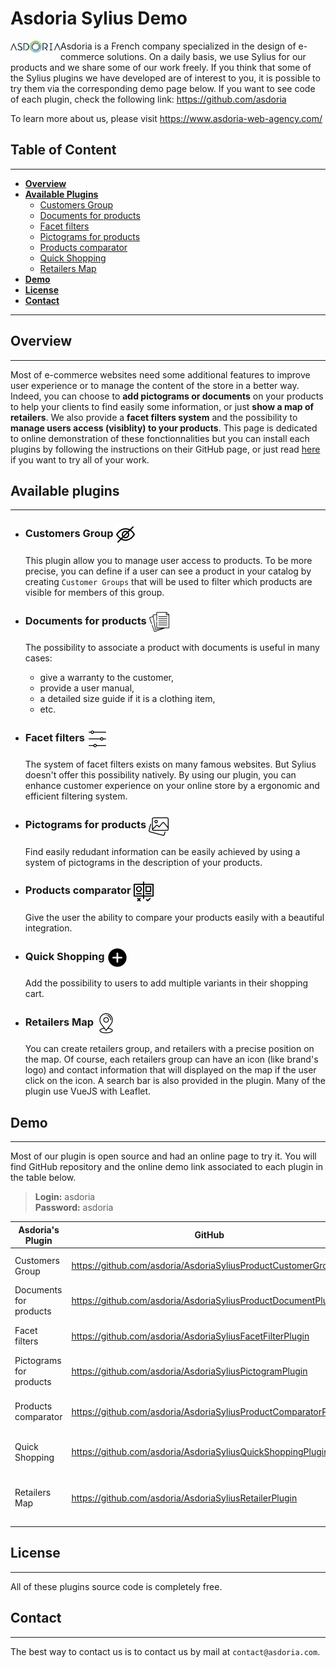 # Asdoria Sylius Demo

<p>
    <img align="left" src="documentation/asdoria-logo.png" width="80" alt="">
</p>

Asdoria is a French company specialized in the design of e-commerce solutions. On a daily basis, we use Sylius for our products and we share some of our work freely. If you think that some of the Sylius plugins we have developed are of interest to you, it is possible to try them via the corresponding demo page below.
If you want to see code of each plugin, check the following link: https://github.com/asdoria

To learn more about us, please visit https://www.asdoria-web-agency.com/

## Table of Content
***

* [**Overview**](#overview)
* [**Available Plugins**](#available-plugins)
    * [Customers Group](#customers-group)
    * [Documents for products](#documents-for-products)
    * [Facet filters](#facet-filters)
    * [Pictograms for products](#pictograms-for-products)
    * [Products comparator](#products-comparator)
    * [Quick Shopping](#quick-shopping)
    * [Retailers Map](#retailers-map)
* [**Demo**](#demo)
* [**License**](#license)
* [**Contact**](#contact)
***

## Overview
***

Most of e-commerce websites need some additional features to improve user experience or to manage the content of the store in a better way. Indeed, you can choose to **add pictograms or documents** on your products to help your clients to find easily some information, or just **show a map of retailers**. We also provide a **facet filters system** and the possibility to **manage users access (visiblity) to your products**. This page is dedicated to online demonstration of these fonctionnalities but you can install each plugins by following the instructions on their GitHub page, or just read [here](#local-installation-if-wanted) if you want to try all of your work.

## Available plugins
***
* ### Customers Group <img src="documentation/visibility.png" width="32" alt="" style="vertical-align: middle">

  This plugin allow you to manage user access to products. To be more precise, you can define if a user can see a product in your catalog by creating `Customer Groups` that will be used to filter which products are visible for members of this group.

* ### Documents for products <img src="documentation/documents.png" width="32" alt="" style="vertical-align: middle">

  The possibility to associate a product with documents is useful in many cases:

    * give a warranty to the customer,
    * provide a user manual,
    * a detailed size guide if it is a clothing item,
    * etc.

* ### Facet filters <img src="documentation/filters.png" width="32" alt="" style="vertical-align: middle">

  The system of facet filters exists on many famous websites. But Sylius doesn't offer this possibility natively. By using our plugin, you can enhance customer experience on your online store by a ergonomic and efficient filtering system.

* ### Pictograms for products <img src="documentation/pictograms.png" width="32" alt="" style="vertical-align: middle">

  Find easily redudant information can be easily achieved by using a system of pictograms in the description of your products.

* ### Products comparator <img src="documentation/comparator.png" width="32" alt="" style="vertical-align: middle">

  Give the user the ability to compare your products easily with a beautiful integration.

* ### Quick Shopping <img src="documentation/quickshopping.png" width="32" alt="" style="vertical-align: middle">

  Add the possibility to users to add multiple variants in their shopping cart.

* ### Retailers Map <img src="documentation/map.png" width="32" alt="" style="vertical-align: middle">

  You can create retailers group, and retailers with a precise position on the map. Of course, each retailers group can have an icon (like brand's logo) and contact information that will displayed on the map if the user click on the icon. A search bar is also provided in the plugin. Many of the plugin use VueJS with Leaflet.

## Demo
***
Most of our plugin is open source and had an online page to try it. You will find GitHub repository and the online demo link associated to each plugin in the table below.
> **Login:** asdoria \
> **Password:** asdoria


| Asdoria's Plugin                                                         | GitHub                                                      | Online Demo                                                                                |
|--------------------------------------------------------------------------|-------------------------------------------------------------|--------------------------------------------------------------------------------------------|
| Customers Group                                                          | https://github.com/asdoria/AsdoriaSyliusProductCustomerGroup | https://demo-sylius.asdoria.fr/admin/customer-groups/                                      |
| Documents for products                                                   | https://github.com/asdoria/AsdoriaSyliusProductDocumentPlugin | https://demo-sylius.asdoria.fr/admin/document-types/                                       |
| Facet filters |  https://github.com/asdoria/AsdoriaSyliusFacetFilterPlugin  | https://demo-sylius.asdoria.fr/admin/facet-filters/                                        |
| Pictograms for products | https://github.com/asdoria/AsdoriaSyliusPictogramPlugin | https://demo-sylius.asdoria.fr/admin/pictogram-groups/                                     |
| Products comparator | https://github.com/asdoria/AsdoriaSyliusProductComparatorPlugin | https://demo-sylius.asdoria.fr/en_US/ <br> https://demo-sylius.asdoria.fr/en_US/comparator |
| Quick Shopping | https://github.com/asdoria/AsdoriaSyliusQuickShoppingPlugin | https://demo-sylius.asdoria.fr/en_US/quick-shopping                                        |
| Retailers Map | https://github.com/asdoria/AsdoriaSyliusRetailerPlugin | https://demo-sylius.asdoria.fr/admin/retailer-groups/ <br> https://demo-sylius.asdoria.fr/en_US/retailers |

## License
***

All of these plugins source code is completely free.

## Contact
***

The best way to contact us is to contact us by mail at `contact@asdoria.com`.
